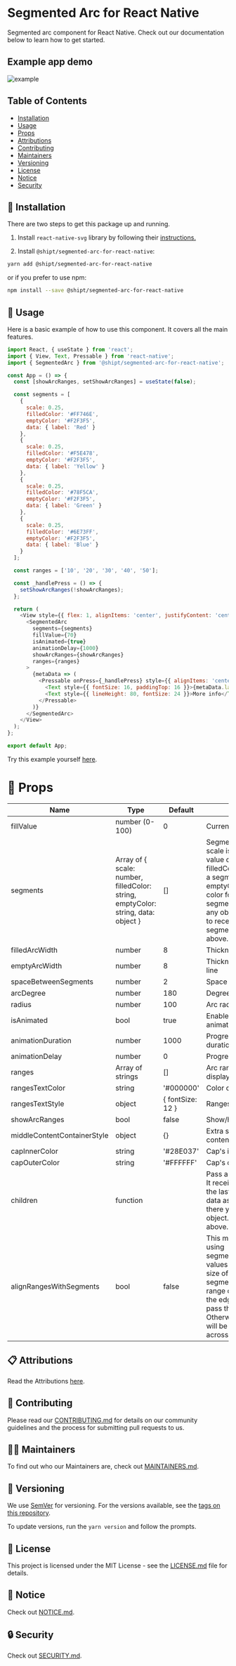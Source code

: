 # Segmented Arc for React Native

Segmented arc component for React Native. Check out our documentation below to learn how to get started.

## Example app demo

![example](example.gif)

## Table of Contents

- [Installation](#-installation)
- [Usage](#-usage)
- [Props](#-props)
- [Attributions](#-attributions)
- [Contributing](#-contributing)
- [Maintainers](#-maintainers)
- [Versioning](#-versioning)
- [License](#-license)
- [Notice](#-notice)
- [Security](#-security)

## 🚀 Installation

There are two steps to get this package up and running.

1. Install `react-native-svg` library by following their [instructions.](https://github.com/react-native-svg/react-native-svg)

2. Install `@shipt/segmented-arc-for-react-native`:

```bash
yarn add @shipt/segmented-arc-for-react-native
```

or if you prefer to use npm:

```bash
npm install --save @shipt/segmented-arc-for-react-native
```

## 🎉 Usage

Here is a basic example of how to use this component. It covers all the main features.

```js
import React, { useState } from 'react';
import { View, Text, Pressable } from 'react-native';
import { SegmentedArc } from '@shipt/segmented-arc-for-react-native';

const App = () => {
  const [showArcRanges, setShowArcRanges] = useState(false);

  const segments = [
    {
      scale: 0.25,
      filledColor: '#FF746E',
      emptyColor: '#F2F3F5',
      data: { label: 'Red' }
    },
    {
      scale: 0.25,
      filledColor: '#F5E478',
      emptyColor: '#F2F3F5',
      data: { label: 'Yellow' }
    },
    {
      scale: 0.25,
      filledColor: '#78F5CA',
      emptyColor: '#F2F3F5',
      data: { label: 'Green' }
    },
    {
      scale: 0.25,
      filledColor: '#6E73FF',
      emptyColor: '#F2F3F5',
      data: { label: 'Blue' }
    }
  ];

  const ranges = ['10', '20', '30', '40', '50'];

  const _handlePress = () => {
    setShowArcRanges(!showArcRanges);
  };

  return (
    <View style={{ flex: 1, alignItems: 'center', justifyContent: 'center' }}>
      <SegmentedArc
        segments={segments}
        fillValue={70}
        isAnimated={true}
        animationDelay={1000}
        showArcRanges={showArcRanges}
        ranges={ranges}
      >
        {metaData => (
          <Pressable onPress={_handlePress} style={{ alignItems: 'center' }}>
            <Text style={{ fontSize: 16, paddingTop: 16 }}>{metaData.lastFilledSegment.data.label}</Text>
            <Text style={{ lineHeight: 80, fontSize: 24 }}>More info</Text>
          </Pressable>
        )}
      </SegmentedArc>
    </View>
  );
};

export default App;
```

Try this example yourself [here](./example).

# 📖 Props

| Name                        | Type                                                                              | Default          | Description                                                                                                                                                                                                                                                                          |
| --------------------------- | --------------------------------------------------------------------------------- | ---------------- | ------------------------------------------------------------------------------------------------------------------------------------------------------------------------------------------------------------------------------------------------------------------------------------ |
| fillValue                   | number (0-100)                                                                    | 0                | Current progress value                                                                                                                                                                                                                                                               |
| segments                    | Array of { scale: number, filledColor: string, emptyColor: string, data: object } | []               | Segments of the arc. Here, scale is a percentage value out of 100%, filledColor for filled part of a segment, and emptyColor is background color for an empty segment, data could be any object that you'd want to receive back for a segment. See example above.                    |
| filledArcWidth              | number                                                                            | 8                | Thickness of progress line                                                                                                                                                                                                                                                           |
| emptyArcWidth               | number                                                                            | 8                | Thickness of background line                                                                                                                                                                                                                                                         |
| spaceBetweenSegments        | number                                                                            | 2                | Space between segments                                                                                                                                                                                                                                                               |
| arcDegree                   | number                                                                            | 180              | Degree of arc                                                                                                                                                                                                                                                                        |
| radius                      | number                                                                            | 100              | Arc radius                                                                                                                                                                                                                                                                           |
| isAnimated                  | bool                                                                              | true             | Enable/disable progress animation                                                                                                                                                                                                                                                    |
| animationDuration           | number                                                                            | 1000             | Progress animation duration                                                                                                                                                                                                                                                          |
| animationDelay              | number                                                                            | 0                | Progress animation delay                                                                                                                                                                                                                                                             |
| ranges                      | Array of strings                                                                  | []               | Arc ranges (segments) display values                                                                                                                                                                                                                                                 |
| rangesTextColor             | string                                                                            | '#000000'        | Color of ranges text                                                                                                                                                                                                                                                                 |
| rangesTextStyle             | object                                                                            | { fontSize: 12 } | Ranges text styling                                                                                                                                                                                                                                                                  |
| showArcRanges               | bool                                                                              | false            | Show/hide arc ranges                                                                                                                                                                                                                                                                 |
| middleContentContainerStyle | object                                                                            | {}               | Extra styling for the middle content container                                                                                                                                                                                                                                       |
| capInnerColor               | string                                                                            | '#28E037'        | Cap's inner color                                                                                                                                                                                                                                                                    |
| capOuterColor               | string                                                                            | '#FFFFFF'        | Cap's outer color                                                                                                                                                                                                                                                                    |
| children                    | function                                                                          |                  | Pass a function as a child. It receives metaData with the last filled segment's data as an argument. From there you can extract data object. See example above.                                                                                                                      |
| alignRangesWithSegments     | bool                                                                              | false            | This might be useful when using segment[].arcDegreeScale values to customize the size of individual segments. If you'd like the range display to align with the edge of each segment, pass this prop as `true`. Otherwise, range displays will be distributed evenly across the arc. |

## 📋 Attributions

Read the Attributions [here](ATTRIBUTIONS.md).

## 👏 Contributing

Please read our [CONTRIBUTING.md](./CONTRIBUTING.md) for details on our community guidelines and the process for submitting pull requests to us.

## 🧑‍💻 Maintainers

To find out who our Maintainers are, check out [MAINTAINERS.md](MAINTAINERS.md).

## 🚅 Versioning

We use [SemVer](http://semver.org/) for versioning. For the versions available, see the [tags on this repository](https://github.com/shipt/react-native-segmented-arc/tags).

To update versions, run the `yarn version` and follow the prompts.

## 📄 License

This project is licensed under the MIT License - see the [LICENSE.md](LICENSE.md) file for details.

## 📜 Notice

Check out [NOTICE.md](NOTICE.md).

## 🔒 Security

Check out [SECURITY.md](SECURITY.md).
